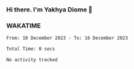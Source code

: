 ### Hi there. I'm Yakhya Diome 👋

### WAKATIME
<!--START_SECTION:waka-->

```txt
From: 10 December 2023 - To: 16 December 2023

Total Time: 0 secs

No activity tracked
```

<!--END_SECTION:waka-->
